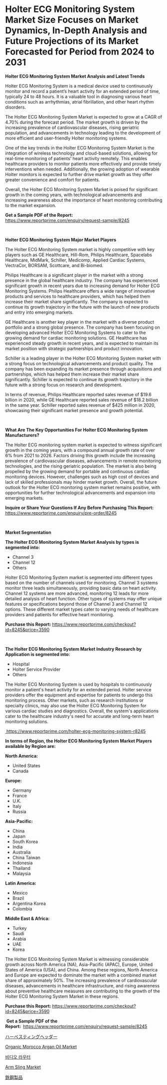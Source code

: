 <p><h1>Holter ECG Monitoring System Market Size Focuses on Market Dynamics, In-Depth Analysis and Future Projections of its Market Forecasted for Period from 2024 to 2031</h1></p><p><strong>Holter ECG Monitoring System Market Analysis and Latest Trends</strong></p>
<p><p>Holter ECG Monitoring System is a medical device used to continuously monitor and record a patient’s heart activity for an extended period of time, typically 24 to 48 hours. It is a valuable tool in diagnosing various heart conditions such as arrhythmias, atrial fibrillation, and other heart rhythm disorders.</p><p>The Holter ECG Monitoring System Market is expected to grow at a CAGR of 4.70% during the forecast period. The market growth is driven by the increasing prevalence of cardiovascular diseases, rising geriatric population, and advancements in technology leading to the development of more efficient and user-friendly Holter monitoring systems.</p><p>One of the key trends in the Holter ECG Monitoring System Market is the integration of wireless technology and cloud-based solutions, allowing for real-time monitoring of patients’ heart activity remotely. This enables healthcare providers to monitor patients more effectively and provide timely interventions when needed. Additionally, the growing adoption of wearable Holter monitors is expected to further drive market growth as they offer greater convenience and comfort for patients.</p><p>Overall, the Holter ECG Monitoring System Market is poised for significant growth in the coming years, with technological advancements and increasing awareness about the importance of heart monitoring contributing to the market expansion.</p></p>
<p><strong>Get a Sample PDF of the Report:&nbsp;</strong> <a href="https://www.reportprime.com/enquiry/request-sample/8245">https://www.reportprime.com/enquiry/request-sample/8245</a></p>
<p>&nbsp;</p>
<p><strong>Holter ECG Monitoring System Major Market Players</strong></p>
<p><p>The Holter ECG Monitoring System market is highly competitive with key players such as GE Healthcare, Hill-Rom, Philips Healthcare, Spacelabs Healthcare, MidMark, Schiller, Medicomp, Applied Cardiac Systems, VectraCor, BORSAM, Scottcare, and Bi-biomed.</p><p>Philips Healthcare is a significant player in the market with a strong presence in the global healthcare industry. The company has experienced significant growth in recent years due to increasing demand for Holter ECG Monitoring Systems. Philips Healthcare offers a wide range of innovative products and services to healthcare providers, which has helped them increase their market share significantly. The company is expected to continue its growth trajectory in the future with the launch of new products and entry into emerging markets.</p><p>GE Healthcare is another key player in the market with a diverse product portfolio and a strong global presence. The company has been focusing on developing advanced Holter ECG Monitoring Systems to cater to the growing demand for cardiac monitoring solutions. GE Healthcare has experienced steady growth in recent years, and is expected to maintain its market position with strategic partnerships and product innovation.</p><p>Schiller is a leading player in the Holter ECG Monitoring System market with a strong focus on technological advancements and product quality. The company has been expanding its market presence through acquisitions and partnerships, which has helped them increase their market share significantly. Schiller is expected to continue its growth trajectory in the future with a strong focus on research and development.</p><p>In terms of revenue, Philips Healthcare reported sales revenue of $19.6 billion in 2020, while GE Healthcare reported sales revenue of $18.2 billion in the same year. Schiller reported sales revenue of $425 million in 2020, showcasing their significant market presence and growth potential.</p></p>
<p>&nbsp;</p>
<p><strong>What Are The Key Opportunities For Holter ECG Monitoring System Manufacturers?</strong></p>
<p><p>The Holter ECG monitoring system market is expected to witness significant growth in the coming years, with a compound annual growth rate of over 6% from 2021 to 2026. Factors driving this growth include the increasing prevalence of cardiovascular diseases, advancements in remote monitoring technologies, and the rising geriatric population. The market is also being propelled by the growing demand for portable and continuous cardiac monitoring devices. However, challenges such as high cost of devices and lack of skilled professionals may hinder market growth. Overall, the future outlook for the Holter ECG monitoring system market remains positive, with opportunities for further technological advancements and expansion into emerging markets.</p></p>
<p><strong>Inquire or Share Your Questions If Any Before Purchasing This Report:</strong> <a href="https://www.reportprime.com/enquiry/pre-order/8245">https://www.reportprime.com/enquiry/pre-order/8245</a></p>
<p>&nbsp;</p>
<p><strong>Market Segmentation</strong></p>
<p><strong>The Holter ECG Monitoring System Market Analysis by types is segmented into:</strong></p>
<p><ul><li>Channel 3</li><li>Channel 12</li><li>Others</li></ul></p>
<p><p>Holter ECG Monitoring System market is segmented into different types based on the number of channels used for monitoring. Channel 3 systems monitor three leads simultaneously, providing basic data on heart activity. Channel 12 systems are more advanced, monitoring 12 leads for more detailed analysis of heart function. Other types of systems may offer unique features or specifications beyond those of Channel 3 and Channel 12 options. These different market types cater to varying needs of healthcare providers and patients for effective heart monitoring.</p></p>
<p><strong>Purchase this Report:&nbsp;</strong><a href="https://www.reportprime.com/checkout?id=8245&price=3590">https://www.reportprime.com/checkout?id=8245&price=3590</a></p>
<p>&nbsp;</p>
<p><strong>The Holter ECG Monitoring System Market Industry Research by Application is segmented into:</strong></p>
<p><ul><li>Hospital</li><li>Holter Service Provider</li><li>Others</li></ul></p>
<p><p>The Holter ECG Monitoring System is used by hospitals to continuously monitor a patient's heart activity for an extended period. Holter service providers offer the equipment and expertise for patients to undergo this monitoring process. Other markets, such as research institutions or specialty clinics, may also use the Holter ECG Monitoring System for various cardiac studies and diagnostics. Overall, the system's applications cater to the healthcare industry's need for accurate and long-term heart monitoring solutions.</p></p>
<p><a href="https://www.reportprime.com/holter-ecg-monitoring-system-r8245">&nbsp;https://www.reportprime.com/holter-ecg-monitoring-system-r8245</a></p>
<p><strong>In terms of Region, the Holter ECG Monitoring System Market Players available by Region are:</strong></p>
<p>
    <p> <strong> North America: </strong>
        <ul>
            <li>United States</li>
            <li>Canada</li>
        </ul>
        </p> 
    <p> <strong> Europe: </strong>
        <ul>
            <li>Germany</li>
            <li>France</li>
            <li>U.K.</li>
            <li>Italy</li>
            <li>Russia</li>
        </ul>
        </p> 
    <p> <strong> Asia-Pacific: </strong>
        <ul>
            <li>China</li>
            <li>Japan</li>
            <li>South Korea</li>
            <li>India</li>
            <li>Australia</li>
            <li>China Taiwan</li>
            <li>Indonesia</li>
            <li>Thailand</li>
            <li>Malaysia</li>
        </ul>
        </p> 
    <p> <strong> Latin America: </strong>
        <ul>
            <li>Mexico</li>
            <li>Brazil</li>
            <li>Argentina Korea</li>
            <li>Colombia</li>
        </ul>
        </p> 
    <p> <strong> Middle East & Africa: </strong>
        <ul>
            <li>Turkey</li>
            <li>Saudi</li>
            <li>Arabia</li>
            <li>UAE</li>
            <li>Korea</li>
        </ul>
    </p>
    </p>
<p><p>The Holter ECG Monitoring System Market is witnessing considerable growth across North America (NA), Asia-Pacific (APAC), Europe, United States of America (USA), and China. Among these regions, North America and Europe are expected to dominate the market with a combined market share of approximately 50%. The increasing prevalence of cardiovascular diseases, advancements in healthcare infrastructure, and rising awareness about preventive healthcare measures are contributing to the growth of the Holter ECG Monitoring System Market in these regions.</p></p>
<p><strong>Purchase this Report: </strong><a href="https://www.reportprime.com/checkout?id=8245&price=3590">https://www.reportprime.com/checkout?id=8245&price=3590</a></p>
<p>&nbsp;<strong>Get a Sample PDF of the Report:&nbsp;&nbsp;</strong><a href="https://www.reportprime.com/enquiry/request-sample/8245">https://www.reportprime.com/enquiry/request-sample/8245</a></p>
<p><strong></strong></p>
<p><p><a href="https://github.com/vlcostes/Market-Research-Report-List-1/blob/main/706327422688.md">ハーベスティングヘッダー</a></p><p><a href="https://issuu.com/reportprime-2/docs/organic-morocco-argan-oil-market-size-2030.pptx">Organic Morocco Argan Oil Market</a></p><p><a href="https://github.com/AlbertotDouglas44367/Market-Research-Report-List-1/blob/main/409986934973.md">비디오 라우터</a></p><p><a href="https://github.com/brentleyjimmiealvaradoz4l1rea/Market-Research-Report-List-2/blob/main/arm-sling-market.md">Arm Sling Market</a></p><p><a href="https://medium.com/@kaiyohnson76845/%E9%8B%BC%E8%A3%BD%E5%93%81%E5%B8%82%E5%A0%B4%E3%83%AC%E3%83%9D%E3%83%BC%E3%83%88%E3%81%AF-%E3%81%93%E3%81%AE%E5%B8%82%E5%A0%B4%E3%81%AE%E6%9C%80%E6%96%B0%E3%81%AE%E3%83%88%E3%83%AC%E3%83%B3%E3%83%89%E3%81%A8%E6%88%90%E9%95%B7%E3%81%AE%E6%A9%9F%E4%BC%9A%E3%82%92%E6%98%8E%E3%82%89%E3%81%8B%E3%81%AB%E3%81%97%E3%81%A6%E3%81%84%E3%81%BE%E3%81%99-fbbbe7bb02fd">鉄鋼製品</a></p></p>